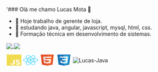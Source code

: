 '### Olá me chamo Lucas Mota 👋



- 🔭 Hoje trabalho de gerente de loja.
- 🌱 estudando java, angular, javascript, mysql, html, css.
- 🌱 Formação técnica em desenvolvimento de sistemas.

<a href="https://github.com/LucasDJM/github-readme-stats">
  <img height=200 align="center" src="https://github-readme-stats.vercel.app/api?username=LucasDJM&theme=dracula" />
</a>
<a href="https://github.com/LucasDJM/convoychat">
  <img height=200 align="center" src="https://github-readme-stats.vercel.app/api/top-langs?username=LucasDJM&layout=compact&langs_count=8&card_width=320&theme=dracula" />
</a>
<div>
  <p>
    
  </p>
</div>
<div>
 <img align="center" alt="Lucas-Js" height="30" width="40" src="https://raw.githubusercontent.com/devicons/devicon/master/icons/javascript/javascript-plain.svg">
  <img align="center" alt="Lucas-React" height="30" width="40" src="https://raw.githubusercontent.com/devicons/devicon/master/icons/react/react-original.svg">
  <img align="center" alt="Lucas-HTML" height="30" width="40" src="https://raw.githubusercontent.com/devicons/devicon/master/icons/html5/html5-original.svg">
  <img align="center" alt="Lucas-CSS" height="30" width="40" src="https://raw.githubusercontent.com/devicons/devicon/master/icons/css3/css3-original.svg">
  <img align="center" alt="Lucas-Java" height="30" width="40" src="https://cdn.jsdelivr.net/gh/devicons/devicon/icons/adonisjs/adonisjs-original.svg" />
          
          
</div>





